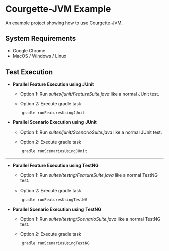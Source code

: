 # Courgette-JVM Example

An example project showing how to use Courgette-JVM.

## System Requirements

* Google Chrome
* MacOS / Windows / Linux

## Test Execution

* **Parallel Feature Execution using JUnit**
    * Option 1: Run _suites/junit/FeatureSuite.java_ like a normal JUnit test.
   
    * Option 2: Execute gradle task 
    ````gradle
        gradle runFeaturesUsingJUnit
    ````
        
* **Parallel Scenario Execution using JUnit**
    * Option 1: Run _suites/junit/ScenarioSuite.java_ like a normal JUnit test.
    
    * Option 2: Execute gradle task 
    ````gradle
        gradle runScenariosUsingJUnit
    ````

_______________________________________________________

* **Parallel Feature Execution using TestNG**
    * Option 1: Run _suites/testng/FeatureSuite.java_ like a normal TestNG test.

    * Option 2: Execute gradle task
    ````gradle
        gradle runFeaturesUsingTestNG
    ````

* **Parallel Scenario Execution using TestNG**
    * Option 1: Run _suites/testng/ScenarioSuite.java_ like a normal TestNG test.

    * Option 2: Execute gradle task
    ````gradle
        gradle runScenariosUsingTestNG
    ````